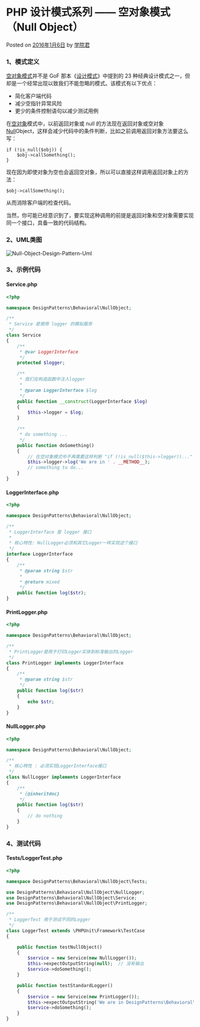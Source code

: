 # PHP 设计模式系列 —— 空对象模式（Null Object）

 Posted on [2016年1月6日][0] by [学院君][1]

### **1、模式定义**

[空对象模式][2]并不是 GoF 那本《[设计模式][3]》中提到的 23 种经典设计模式之一，但却是一个经常出现以致我们不能忽略的模式。该模式有以下优点：

* 简化客户端代码
* 减少空指针异常风险
* 更少的条件控制语句以减少测试用例

在[空对象][4]模式中，以前返回对象或 null 的方法现在返回对象或空对象 [Null][5]Object，这样会减少代码中的条件判断，比如之前调用返回对象方法要这么写：

    if (!is_null($obj)) { 
        $obj->callSomething(); 
    }

现在因为即使对象为空也会返回空对象，所以可以直接这样调用返回对象上的方法：

    $obj->callSomething();

从而消除客户端的检查代码。

当然，你可能已经意识到了，要实现这种调用的前提是返回对象和空对象需要实现同一个接口，具备一致的代码结构。

### **2、UML类图**

![Null-Object-Design-Pattern-Uml][6]

### **3、示例代码**

#### **Service.php**

```php
<?php

namespace DesignPatterns\Behavioral\NullObject;

/**
 * Service 是使用 logger 的模拟服务
 */
class Service
{
    /**
     * @var LoggerInterface
     */
    protected $logger;

    /**
     * 我们在构造函数中注入logger
     *
     * @param LoggerInterface $log
     */
    public function __construct(LoggerInterface $log)
    {
        $this->logger = $log;
    }

    /**
     * do something ...
     */
    public function doSomething()
    {
        // 在空对象模式中不再需要这样判断 "if (!is_null($this->logger))..."
        $this->logger->log('We are in ' . __METHOD__);
        // something to do...
    }
}
```
#### **LoggerInterface.php**

```php
<?php

namespace DesignPatterns\Behavioral\NullObject;

/**
 * LoggerInterface 是 logger 接口
 *
 * 核心特性: NullLogger必须和其它Logger一样实现这个接口
 */
interface LoggerInterface
{
    /**
     * @param string $str
     *
     * @return mixed
     */
    public function log($str);
}
```
#### **PrintLogger.php**

```php
<?php

namespace DesignPatterns\Behavioral\NullObject;

/**
 * PrintLogger是用于打印Logger实体到标准输出的Logger
 */
class PrintLogger implements LoggerInterface
{
    /**
     * @param string $str
     */
    public function log($str)
    {
        echo $str;
    }
}
```
#### **NullLogger.php**

```php
<?php

namespace DesignPatterns\Behavioral\NullObject;

/**
 * 核心特性 : 必须实现LoggerInterface接口
 */
class NullLogger implements LoggerInterface
{
    /**
     * {@inheritdoc}
     */
    public function log($str)
    {
        // do nothing
    }
}
```
### **4、测试代码**

#### **Tests/LoggerTest.php**

```php
<?php

namespace DesignPatterns\Behavioral\NullObject\Tests;

use DesignPatterns\Behavioral\NullObject\NullLogger;
use DesignPatterns\Behavioral\NullObject\Service;
use DesignPatterns\Behavioral\NullObject\PrintLogger;

/**
 * LoggerTest 用于测试不同的Logger
 */
class LoggerTest extends \PHPUnit\Framework\TestCase
{

    public function testNullObject()
    {
        $service = new Service(new NullLogger());
        $this->expectOutputString(null);  // 没有输出
        $service->doSomething();
    }

    public function testStandardLogger()
    {
        $service = new Service(new PrintLogger());
        $this->expectOutputString('We are in DesignPatterns\Behavioral\NullObject\Service::doSomething');
        $service->doSomething();
    }
}
```
[0]: http://laravelacademy.org/post/2912.html
[1]: http://laravelacademy.org/post/author/nonfu
[2]: http://laravelacademy.org/tags/%e7%a9%ba%e5%af%b9%e8%b1%a1%e6%a8%a1%e5%bc%8f
[3]: http://laravelacademy.org/tags/%e8%ae%be%e8%ae%a1%e6%a8%a1%e5%bc%8f
[4]: http://laravelacademy.org/tags/%e7%a9%ba%e5%af%b9%e8%b1%a1
[5]: http://laravelacademy.org/tags/null
[6]: ../img/Null-Object-Design-Pattern-Uml.png
[7]: http://laravelacademy.org/tags/php